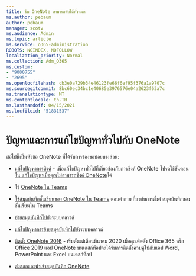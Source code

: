 ```yaml
---
title: ธีม OneNote สามารถจับได้ทั้งหมด
ms.author: pebaum
author: pebaum
manager: scotv
ms.audience: Admin
ms.topic: article
ms.service: o365-administration
ROBOTS: NOINDEX, NOFOLLOW
localization_priority: Normal
ms.collection: Adm_O365
ms.custom:
- "9000755"
- "2695"
ms.openlocfilehash: cb3e0a729b34e46123fe66f6ef95f376a1a9707c
ms.sourcegitcommit: 8bc60ec34bc1e40685e3976576e04a2623f63a7c
ms.translationtype: MT
ms.contentlocale: th-TH
ms.lasthandoff: 04/15/2021
ms.locfileid: "51831537"
---
```

# <a name="common-issues-and-resolutions-with-onenote"></a>ปัญหาและการแก้ไขปัญหาทั่วไปกับ OneNote

ต่อไปนี้เป็นหัวข้อ OneNote ที่ได้รับการร้องขอบ่อยบางส่วน:

- [แก้ไขปัญหาการซิงค์](https://support.office.com/article/299495ef-66d1-448f-90c1-b785a6968d45) - เพื่อแก้ไขปัญหาทั่วไปที่เกี่ยวข้องกับการซิงค์ OneNote โปรดใช้ขั้นตอน [ใน แก้ไขปัญหาเมื่อคุณไม่สามารถซิงค์ OneNote](https://support.office.com/article/Fix-issues-when-you-can-t-sync-OneNote-299495ef-66d1-448f-90c1-b785a6968d45)ได้

- ใช้ [OneNote ใน Teams](https://support.microsoft.com/office/0ec78cc3-ba3b-4279-a88e-aa40af9865c2) 

- [ใช้สมุดบันทึกชั้นเรียนของ OneNote ใน Teams](https://support.office.com/article/bd77f11f-27cd-4d41-bfbd-2b11799f1440) ตอบคําถามเกี่ยวกับการตั้งค่าสมุดบันทึกของชั้นเรียนใน Teams

- [ย้ายสมุดบันทึกไปยัง](https://support.office.com/article/d5c28b91-7b9c-45be-8f0c-529bdbba019a)ระบบคลาวด์

- [แก้ไขปัญหาการย้ายสมุดบันทึกไปยัง](https://support.office.com/article/70528107-11dc-4f3f-b695-b150059dfd78)ระบบคลาวด์

- [ติดตั้ง OneNote 2016](https://support.office.com/article/c08068d8-b517-4464-9ff2-132cb9c45c08) - เริ่มตั้งแต่เดือนมีนาคม 2020 เมื่อคุณติดตั้ง Office 365 หรือ Office 2019 แอป OneNote บนเดสก์ท็อปจะได้รับการติดตั้งควบคู่ไปกับแอป Word, PowerPoint และ Excel บนเดสก์ท็อป

- [ส่งออกและนําเข้าสมุดบันทึก OneNote](https://support.office.com/article/a4b60da5-8f33-464e-b1ba-b95ce540f309)

